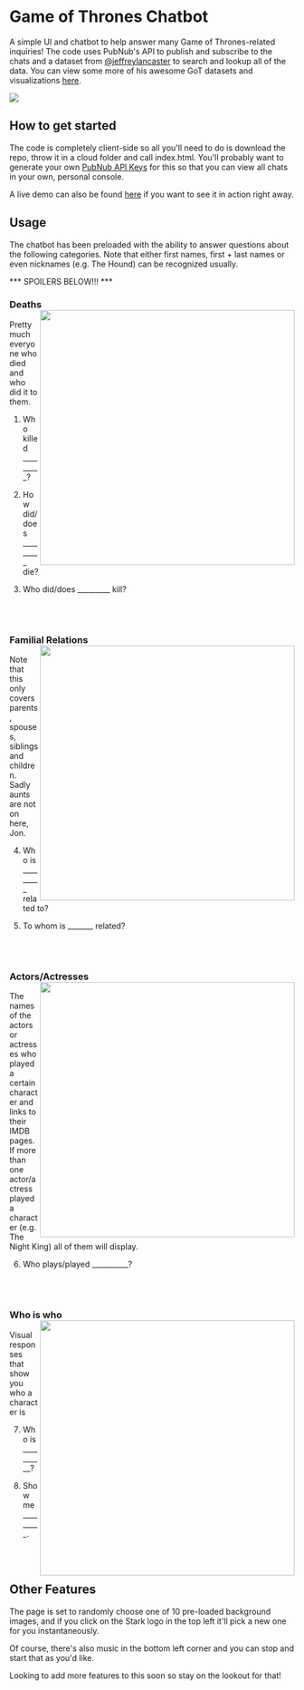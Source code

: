 # Game of Thrones Chatbot
A simple UI and chatbot to help answer many Game of Thrones-related inquiries! The code uses PubNub's API to publish and subscribe to the chats and a dataset from [@jeffreylancaster](https://github.com/jeffreylancaster/game-of-thrones) to search and lookup all of the data. You can view some more of his awesome GoT datasets and visualizations [here]( https://github.com/jeffreylancaster/game-of-thrones).

<img src="https://jared-hack-projects.s3.us-east-2.amazonaws.com/game-of-thrones-chat/github-readme/full-screen.png"/>

## How to get started
The code is completely client-side so all you'll need to do is download the repo, throw it in a cloud folder and call index.html. You'll probably want to generate your own [PubNub API Keys](https://www.pubnub.com/docs/pubnub-rest-api-documentation) for this so that you can view all chats in your own, personal console.

A live demo can also be found <a href="https://jared-hack-projects.s3.us-east-2.amazonaws.com/game-of-thrones-chat/index.html" target="_blank">here</a> if you want to see it in action right away.

## Usage

The chatbot has been preloaded with the ability to answer questions about the following categories. Note that either first names, first + last names or even nicknames (e.g. The Hound) can be recognized usually.


*** SPOILERS BELOW!!! ***


### Deaths <img src="https://jared-hack-projects.s3.us-east-2.amazonaws.com/game-of-thrones-chat/github-readme/killing-questions.png" width="450" align="right"/>

Pretty much everyone who died and who did it to them.

1. Who killed _________? 

2. How did/does _________ die?

3. Who did/does _________ kill?

<br/><br/>

### Familial Relations<img src="https://jared-hack-projects.s3.us-east-2.amazonaws.com/game-of-thrones-chat/github-readme/relations-questions2.png" width="450" align="right"/>

Note that this only covers parents, spouses, siblings and children. Sadly aunts are not on here, Jon.

4. Who is _________ related to? 

5. To whom is _______ related?

<br/><br/>

### Actors/Actresses <img src="https://jared-hack-projects.s3.us-east-2.amazonaws.com/game-of-thrones-chat/github-readme/actor-questions.png" width="450" align="right"/>

The names of the actors or actresses who played a certain character and links to their IMDB pages. If more than one actor/actress played a character (e.g. The Night King) all of them will display.

6. Who plays/played __________?

<br/><br/>

### Who is who <img src="https://jared-hack-projects.s3.us-east-2.amazonaws.com/game-of-thrones-chat/github-readme/visual-question.png" width="450" align="right"/>

Visual responses that show you who a character is

7. Who is __________?

8. Show me _________.

<br/><br/>
## Other Features

The page is set to randomly choose one of 10 pre-loaded background images, and if you click on the Stark logo in the top left it'll pick a new one for you instantaneously. 

Of course, there's also music in the bottom left corner and you can stop and start that as you'd like.

Looking to add more features to this soon so stay on the lookout for that!
